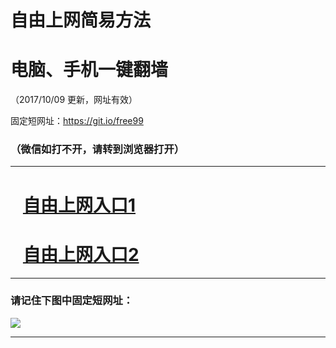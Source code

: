 ﻿# 自由上网简易方法

# 电脑、手机一键翻墙

（2017/10/09 更新，网址有效）

固定短网址：https://git.io/free99

### （微信如打不开，请转到浏览器打开）


***





# &nbsp;&nbsp; <a href="http://ft1028227421.fwq-tz-1001.info/fwqtz01.html?t=100900127553 " target="_blank">自由上网入口1</a>
# &nbsp;&nbsp; <a href="http://ft881118235.fwq-tz-1002.info/fwqtz02.html?t=10090016142 " target="_blank">自由上网入口2</a>
***

### 请记住下图中固定短网址：

<img src="https://s3-us-west-2.amazonaws.com/fwq-1001/yjfq-20170905okok.png" /> 


***

